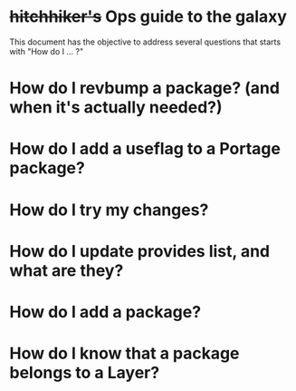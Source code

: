# ~~hitchhiker's~~ Ops guide to the galaxy

This document has the objective to address several questions that starts with "How do I ... ?"


# How do I revbump a package? (and when it's actually needed?)

# How do I add a useflag to a Portage package? 

# How do I try my changes?

# How do I update provides list, and what are they?

# How do I add a package?

# How do I know that a package belongs to a Layer?
